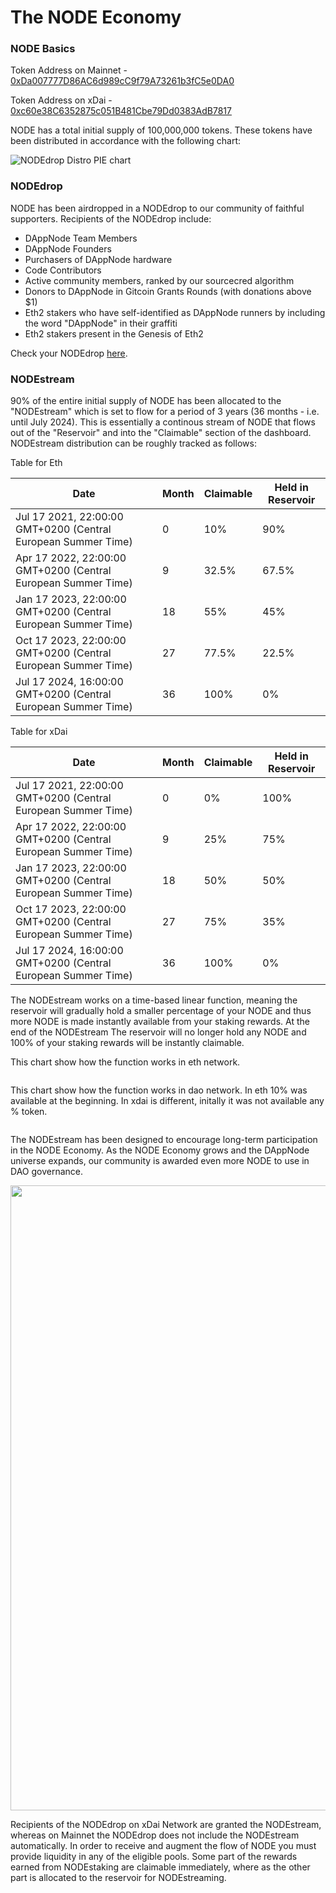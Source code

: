 # The NODE Economy

### NODE Basics

Token Address on Mainnet - [0xDa007777D86AC6d989cC9f79A73261b3fC5e0DA0](https://etherscan.io/address/0xDa007777D86AC6d989cC9f79A73261b3fC5e0DA0)

Token Address on xDai - [0xc60e38C6352875c051B481Cbe79Dd0383AdB7817](https://blockscout.com/xdai/mainnet/address/0xc60e38C6352875c051B481Cbe79Dd0383AdB7817/transactions)

NODE has a total initial supply of 100,000,000 tokens. These tokens have been distributed in accordance with the following chart:

<img id="border" alt="NODEdrop Distro PIE chart" src="../../img/DAO/Distribution.png" />

### NODEdrop

NODE has been airdropped in a NODEdrop to our community of faithful supporters. Recipients of the NODEdrop include:

- DAppNode Team Members
- DAppNode Founders
- Purchasers of DAppNode hardware
- Code Contributors
- Active community members, ranked by our sourcecred algorithm
- Donors to DAppNode in Gitcoin Grants Rounds (with donations above $1)
- Eth2 stakers who have self-identified as DAppNode runners by including the word "DAppNode" in their graffiti
- Eth2 stakers present in the Genesis of Eth2

Check your NODEdrop [here](http://app.dappnode.io/nodedrop).

### NODEstream

90% of the entire initial supply of NODE has been allocated to the "NODEstream" which is set to flow for a period of 3 years (36 months - i.e. until July 2024). This is essentially a continous stream of NODE that flows out of the "Reservoir" and into the "Claimable" section of the dashboard. NODEstream distribution can be roughly tracked as follows:

Table for Eth

| Date                                                          | Month | Claimable | Held in Reservoir |
| ------------------------------------------------------------- | ----- | --------- | ----------------- |
| Jul 17 2021, 22:00:00 GMT+0200 (Central European Summer Time) | 0     | 10%       | 90%               |
| Apr 17 2022, 22:00:00 GMT+0200 (Central European Summer Time) | 9     | 32.5%     | 67.5%             |
| Jan 17 2023, 22:00:00 GMT+0200 (Central European Summer Time) | 18    | 55%       | 45%               |
| Oct 17 2023, 22:00:00 GMT+0200 (Central European Summer Time) | 27    | 77.5%     | 22.5%             |
| Jul 17 2024, 16:00:00 GMT+0200 (Central European Summer Time) | 36    | 100%      | 0%                |

Table for xDai

| Date                                                          | Month | Claimable | Held in Reservoir |
| ------------------------------------------------------------- | ----- | --------- | ----------------- |
| Jul 17 2021, 22:00:00 GMT+0200 (Central European Summer Time) | 0     | 0%        | 100%              |
| Apr 17 2022, 22:00:00 GMT+0200 (Central European Summer Time) | 9     | 25%       | 75%               |
| Jan 17 2023, 22:00:00 GMT+0200 (Central European Summer Time) | 18    | 50%       | 50%               |
| Oct 17 2023, 22:00:00 GMT+0200 (Central European Summer Time) | 27    | 75%       | 35%               |
| Jul 17 2024, 16:00:00 GMT+0200 (Central European Summer Time) | 36    | 100%      | 0%                |

The NODEstream works on a time-based linear function, meaning the reservoir will gradually hold a smaller percentage of your NODE and thus more NODE is made instantly available from your staking rewards. At the end of the NODEstream The reservoir will no longer hold any NODE and 100% of your staking rewards will be instantly claimable.

This chart show how the function works in eth network.

<p align="center">
    <img width="800">
</p>

This chart show how the function works in dao network. In eth 10% was available at the beginning. In xdai is different, initally it was not available any % token.

<p align="center">
    <img width="800">
</p>

The NODEstream has been designed to encourage long-term participation in the NODE Economy. As the NODE Economy grows and the DAppNode universe expands, our community is awarded even more NODE to use in DAO governance.

<p align="center">
    <img width="1000" src="../../img/DAO/claimNODEui.png"/>
</p>

Recipients of the NODEdrop on xDai Network are granted the NODEstream, whereas on Mainnet the NODEdrop does not include the NODEstream automatically. In order to receive and augment the flow of NODE you must provide liquidity in any of the eligible pools. Some part of the rewards earned from NODEstaking are claimable immediately, where as the other part is allocated to the reservoir for NODEstreaming.
